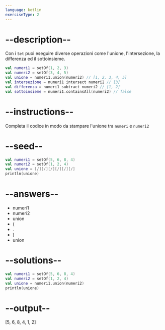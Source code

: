 ```yaml
---
language: kotlin
exerciseType: 2
---
```


# --description--

Con i `Set` puoi eseguire diverse operazioni come l'unione, l'intersezione, la differenza ed il sottoinsieme.

```kotlin
val numeri1 = setOf(1, 2, 3)
val numeri2 = setOf(3, 4, 5)
val unione = numeri1.union(numeri2) // [1, 2, 3, 4, 5]
val intersezione = numeri1 intersect numeri2 // [3]
val differenza = numeri1 subtract numeri2 // [1, 2]
val sottoinsieme = numeri1.containsAll(numeri2) // false
```

# --instructions--

Completa il codice in modo da stampare l'unione tra `numeri` e `numeri2`

# --seed--

```kotlin
val numeri1 = setOf(5, 6, 8, 4)
val numeri2 = setOf(1, 2, 4)
val unione = [/][/][/][/][/][/]
println(unione)
```

# --answers--

- numeri1
- numeri2
- union
- (
- .
- )
-  union 

# --solutions--

```kotlin
val numeri1 = setOf(5, 6, 8, 4)
val numeri2 = setOf(1, 2, 4)
val unione = numeri1.union(numeri2)
println(unione)
```

# --output--

[5, 6, 8, 4, 1, 2]
